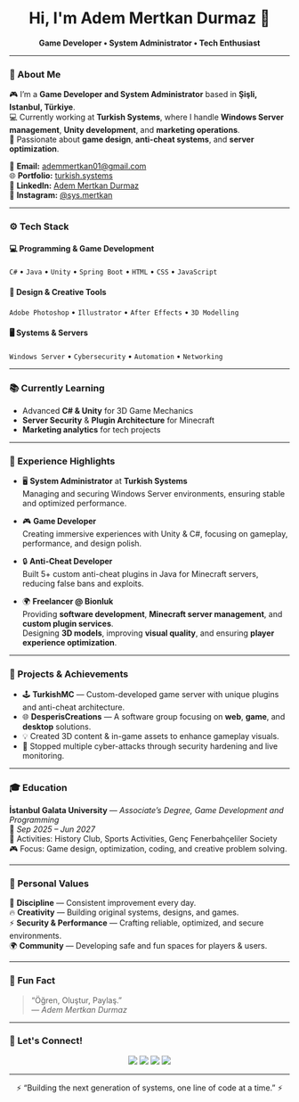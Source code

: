 <h1 align="center">Hi, I'm Adem Mertkan Durmaz 👋</h1>
<p align="center">
  <b>Game Developer • System Administrator • Tech Enthusiast</b>  
</p>

---

### 🧠 About Me
🎮 I’m a **Game Developer and System Administrator** based in **Şişli, Istanbul, Türkiye**.  
💻 Currently working at **Turkish Systems**, where I handle **Windows Server management**, **Unity development**, and **marketing operations**.  
🚀 Passionate about **game design**, **anti-cheat systems**, and **server optimization**.

📩 **Email:** ademmertkan01@gmail.com  
🌐 **Portfolio:** [turkish.systems](https://turkish.systems)  
💼 **LinkedIn:** [Adem Mertkan Durmaz](https://www.linkedin.com/in/adem-mertkan-durmaz-683667251)  
📸 **Instagram:** [@sys.mertkan](https://www.instagram.com/sys.mertkan)

---

### ⚙️ Tech Stack

#### 💻 Programming & Game Development
`C#` • `Java` • `Unity` • `Spring Boot` • `HTML` • `CSS` • `JavaScript`

#### 🧩 Design & Creative Tools
`Adobe Photoshop` • `Illustrator` • `After Effects` • `3D Modelling`

#### 🖥️ Systems & Servers
`Windows Server` • `Cybersecurity` • `Automation` • `Networking`

---

### 📚 Currently Learning
- Advanced **C# & Unity** for 3D Game Mechanics  
- **Server Security** & **Plugin Architecture** for Minecraft  
- **Marketing analytics** for tech projects

---

### 💼 Experience Highlights

- 🖥️ **System Administrator** at **Turkish Systems**  
  Managing and securing Windows Server environments, ensuring stable and optimized performance.  

- 🎮 **Game Developer**  
  Creating immersive experiences with Unity & C#, focusing on gameplay, performance, and design polish.  

- 🔒 **Anti-Cheat Developer**  
  Built 5+ custom anti-cheat plugins in Java for Minecraft servers, reducing false bans and exploits.

- 🌍 **Freelancer @ Bionluk**  
  Providing **software development**, **Minecraft server management**, and **custom plugin services**.  
  Designing **3D models**, improving **visual quality**, and ensuring **player experience optimization**.

---

### 🧩 Projects & Achievements
- 🕹️ **TurkishMC** — Custom-developed game server with unique plugins and anti-cheat architecture.  
- 🌐 **DesperisCreations** — A software group focusing on **web**, **game**, and **desktop** solutions.  
- 💡 Created 3D content & in-game assets to enhance gameplay visuals.  
- 🔐 Stopped multiple cyber-attacks through security hardening and live monitoring.  

---

### 🎓 Education
**İstanbul Galata University** — *Associate’s Degree, Game Development and Programming*  
📅 *Sep 2025 – Jun 2027*  
🎯 Activities: History Club, Sports Activities, Genç Fenerbahçeliler Society  
🎮 Focus: Game design, optimization, coding, and creative problem solving.

---

### 🧭 Personal Values
💪 **Discipline** — Consistent improvement every day.  
🔥 **Creativity** — Building original systems, designs, and games.  
⚡ **Security & Performance** — Crafting reliable, optimized, and secure environments.  
🌍 **Community** — Developing safe and fun spaces for players & users.

---

### 🧠 Fun Fact
> “Öğren, Oluştur, Paylaş.”  
> — *Adem Mertkan Durmaz*

---

### 🧩 Let's Connect!
<p align="center">
  <a href="mailto:ademmertkan01@gmail.com"><img src="https://img.shields.io/badge/Email-D14836?style=for-the-badge&logo=gmail&logoColor=white"/></a>
  <a href="https://www.linkedin.com/in/adem-mertkan-durmaz-683667251"><img src="https://img.shields.io/badge/LinkedIn-0077b5?style=for-the-badge&logo=linkedin&logoColor=white"/></a>
  <a href="https://www.instagram.com/sys.mertkan"><img src="https://img.shields.io/badge/Instagram-E4405F?style=for-the-badge&logo=instagram&logoColor=white"/></a>
  <a href="https://turkish.systems"><img src="https://img.shields.io/badge/Website-0d1117?style=for-the-badge&logo=google-chrome&logoColor=white"/></a>
</p>

---

<p align="center">⚡ “Building the next generation of systems, one line of code at a time.” ⚡</p>
